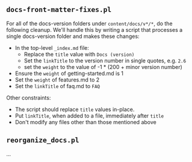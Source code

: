 ## `docs-front-matter-fixes.pl`

For all of the docs-version folders under `content/docs/v*/*`, do the following cleanup. We'll handle this by writing a script that processes a single docs-version folder and makes these changes:

- In the top-level `_index.md` file:
  - Replace the `title` value with `Docs (version)`
  - Set the `linkTitle` to the version number in single quotes, e.g. `2.6`
  - set the `weight` to the value of -1 * (200 + minor version number)
- Ensure the `weight` of getting-started.md is 1
- Set the `weight` of features.md to 2
- Set the `linkTitle` of faq.md to `FAQ`

Other constraints:

- The script should replace `title` values in-place.
- Put `linkTitle`, when added to a file, immediately after `title`
- Don't modify any files other than those mentioned above

## `reorganize_docs.pl`

...
